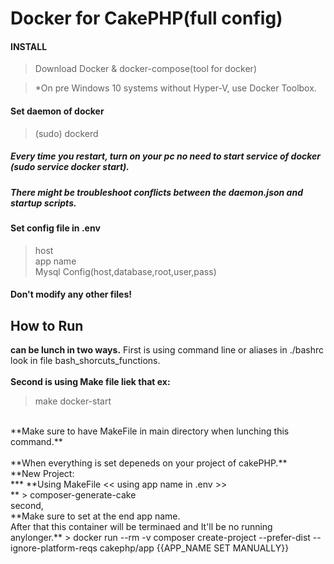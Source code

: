 # Docker for CakePHP(full config)

#### INSTALL
>Download Docker & docker-compose(tool for docker)

>*On pre Windows 10 systems without Hyper-V, use Docker Toolbox.

#### Set daemon of docker
>(sudo) dockerd<br />
##### Every time you restart, turn on your pc no need to start service of docker (sudo service docker start).<br />
##### There might be troubleshoot conflicts between the daemon.json and startup scripts.<br />

#### Set config file in .env
> host<br />
> app name<br />
> Mysql Config(host,database,root,user,pass)<br />

#### Don't modify any other files!

## How to Run
**can be lunch in two ways.**
First is using command line or aliases in ./bashrc look in file bash_shorcuts_functions. <br />
<br />
**Second is using Make file liek that ex:**<br>
> make docker-start 
<br />
**Make sure to have MakeFile in main directory when lunching this command.**

<br />
<br />
**When everything is set depeneds on your project of cakePHP.**
<br />
**New Project:<br />***
**Using MakeFile << using app name in .env >> <br />**
> composer-generate-cake
<br />
second,<br />
**Make sure to set at the end app name.<br />
After that this container will be terminaed and It'll be no running anylonger.**
> docker run --rm -v composer create-project --prefer-dist --ignore-platform-reqs cakephp/app {{APP_NAME SET MANUALLY}}


